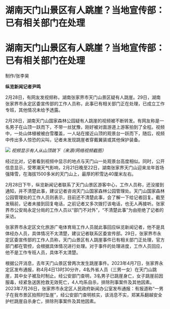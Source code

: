 # 湖南天门山景区有人跳崖？当地宣传部：已有相关部门在处理

# 湖南天门山景区有人跳崖？当地宣传部：已有相关部门在处理

制作/张李昊

**纵览新闻记者尹鸣**

2月28日，有网友发视频称，湖南张家界市天门山景区疑有人跳崖。29日，湖南张家界市永定区委宣传部的工作人员称，此事已有相关部门正在处理，已成立工作专班，其他情况未给予透露。

2月28日，湖南天门山国家森林公园疑有人跳崖的视频被不断转发。有网友称是一名男子在山顶一跃而下，不带一丝犹豫，刚好被对面游道上游客拍到了全程。视频中，一处山体植被被白雪覆盖，一人站在接近山顶的观景台一跃而下，随后，视频中传出多人惊恐的尖叫，记者未发现跳崖者穿戴翼装或其他保护装备。

![](https://inews.gtimg.com/om_bt/OdrLrBAjHOSuZDf9uQ0f5-5mJhfJ0Pc0iXBfDJ_eroHfEAA/1000)
_视频显示有人从山顶跳下（来源/网络视频截图）_

经过比对，记者看到视频中显示的地点与天门山一处观景台高度相似。同时，公开信息显示，受寒潮天气影响，2月21日晚至22日，湖南张家界天门山迎来龙年首场强降雪，在海拔1500多米的天门山上，最厚的积雪达40厘米左右。

2月28日下午，纵览新闻记者联系了天门山景区游客中心，工作人员称，还没接到通知，并不清楚此事，建议记者咨询天门山国家森林公园管理处。天门山国家森林公园管理处的工作人员则表示，目前还不清楚此事，会了解一下给记者回复。截至发稿前，记者未接到回复电话，之前记者又多次拨打该电话，也无人再接听。张家界市公安局永定分局的工作人员以“部门不对外”，“不清楚此事”为由拒绝了记者的采访。

张家界市永定区文化旅游广电体育局工作人员就此事回应纵览新闻记者，他不是具体经办人员，具体情况不太清楚，建议记者联系区委宣传部。29日，张家界市永定区委宣传部的工作人员称，天门山景区有人跳崖事件已有相关部门正处理，官方部门都在管控，会根据具体情况进行处理。对于事件的处理进度，工作人员回应，他不是工作专班人员，具体不太清楚。

根据公开消息，去年天门山景区曾两次发生跳崖事件。2023年4月7日，张家界永定区发布通报，称4月4日13时30分许，4名外省人员（三男一女）在天门山跳崖，其中女子被及时制止。经公安部门查明，3名男子已跳崖身亡，女子跳崖前因服毒，经紧急送医抢救无效死亡，4人均系自杀，排除刑事案件及其他因素。2023年7月26日，张家界市永定区人民政府新闻办公室发布通报：有报道称“一男子在我市景区拍照时坠崖”，经公安部门查明核实，该消息不实，郑某系翻越安全护栏跳崖自杀身亡，排除刑事案件及其他因素。

